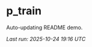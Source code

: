 # p_train

Auto-updating README demo.

<!--START_SECTION:status-->
_Last run: 2025-10-24 19:16 UTC_
<!--END_SECTION:status-->






































































































































































































































































































































































































































































































































































































































































































































































































































































































































































































































































































































































































































































































































































































































































































































